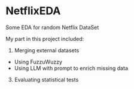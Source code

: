 # NetflixEDA
Some EDA for random Netflix DataSet 

My part in this project included:
1. Merging external datasets
* Using FuzzuWuzzy
* Using LLM with prompt to enrich missing data
3. Evaluating statistical tests
